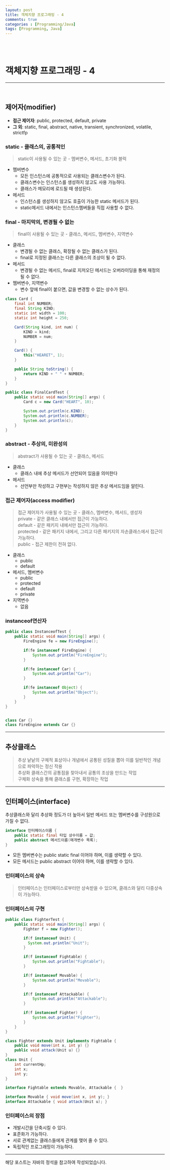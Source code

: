 ```yaml
---
layout: post
title: 객체지향 프로그래밍 - 4
comments: true
categories : [Programming/Java]
tags: [Programming, Java]
---
```


<br><br>

# 객체지향 프로그래밍 - 4
---

<br>

## 제어자(modifier)

- **접근 제어자**: public, protected, default, private
- **그 외**: static, final, abstract, native, transient, synchronized, volatile, strictfp

### static - 클래스의, 공통적인

> static이 사용될 수 있는 곳 - 멤버변수, 메서드, 초기화 블럭

- 멤버변수
    - 모든 인스턴스에 공통적으로 사용되는 클래스변수가 된다.
    - 클래스변수는 인스턴스를 생성하지 않고도 사용 가능하다.
    - 클래스가 메모리에 로드될 때 생성된다.
- 메서드
    - 인스턴스를 생성하지 않고도 호출이 가능한 static 메서드가 된다.
    - static메서드 내에서는 인스턴스멤버들을 직접 사용할 수 없다.

### final - 마지막의, 변경될 수 없는

> final이 사용될 수 있는 곳 - 클래스, 메서드, 멤버변수, 지역변수

- 클래스
    - 변경될 수 없는 클래스, 확장될 수 없는 클래스가 된다.
    - final로 지정된 클래스는 다른 클래스의 조상이 될 수 없다.
- 메서드
    - 변경될 수 없는 메서드, final로 지저오딘 메서드는 오버라이딩을 통해 재정의 될 수 없다.
- 멤버변수, 지역변수
    - 변수 앞에 final이 붙으면, 값을 변경할 수 없는 상수가 된다.

```java
class Card {
    final int NUMBER;
    final String KIND;
    static int width = 100;
    static int height = 250;

    Card(String kind, int num) {
        KIND = kind;
        NUMBER = num;
    }

    Card() {
        this("HEARET", 1);
    }

    public String toString() {
        return KIND + " " + NUMBER;
    }
}

public class FinalCardTest {
    public static void main(String[] args) {
        Card c = new Card("HEART", 10);

        System.out.println(c.KIND);
        System.out.println(c.NUMBER);
        System.out.println(c);
    }
}
```

### abstract - 추상의, 미완성의

> abstract가 사용될 수 있는 곳 - 클래스, 메서드

- 클래스
    - 클래스 내에 추상 메서드가 선언되어 있음을 의미한다
- 메서드
    - 선언부만 작성하고 구현부는 작성하지 않은 추상 메서드임을 알린다.

### 접근 제어자(access modifier)

> 접근 제어자가 사용될 수 있는 곳 - 클래스, 멤버변수, 메서드, 생성자 <br>
> private - 같은 클래스 내에서만 접근이 가능하다. <br>
> default - 같은 패키지 내에서만 접근이 가능하다. <br>
> protected - 같은 패키지 내에서, 그리고 다른 패키지의 자손클래스에서 접근이 가능하다. <br>
> public - 접근 제한이 전혀 없다.

- 클래스
    - public
    - default
- 메서드, 멤버변수
    - public
    - protected
    - default
    - private
- 지역변수
    - 없음


### instanceof연산자

```java
public class InstanceofTest {
    public static void main(String[] args) {
        FireEngine fe = new FireEngine();

        if(fe instanceof FireEngine) {
            System.out.println("FireEngine");
        }

        if(fe instanceof Car) {
            System.out.println("Car");
        }

        if(fe instanceof Object) {
            System.out.println("Object");
        }
    }
}


class Car {}
class FireEngine extends Car {}
```

---

## 추상클래스

> 추상 낱낱의 구체적 표상이나 개념에서 공통된 성질을 뽑아 이를 일반적인 개념으로 파악하는 정신 작용 <br>
> 추상화 클래스간의 공통점을 찾아내서 공통의 조상을 만드는 작업 <br>
> 구체화 상속을 통해 클래스를 구현, 확장하는 작업

---

## 인터페이스(interface)

추상클래스와 달리 추상화 정도가 더 높아서 일반 메서드 또는 멤버변수를 구성원으로 가질 수 없다. <br>

```java
interface 인터페이스이름 {
    public static final 타입 상수이름 = 값;
    public abstract 메서드이름(매개변수 목록);
}
```

- 모든 멤버변수는 public static final 이어야 하며, 이를 생략할 수 있다.
- 모든 메서드는 public abstract 이어야 하며, 이를 생략할 수 있다.

### 인터페이스의 상속

> 인터페이스는 인터페이스로부터만 상속받을 수 있으며, 클래스와 달리 다중상속이 가능하다.

### 인터페이스의 구현

```java
public class FighterTest {
    public static void main(String[] args) {
        Fighter f = new Fighter();

        if(f instanceof Unit) {
          System.out.println("Unit");
        }

        if(f instanceof Fightable) {
            System.out.println("Fightable");
        }

        if(f instanceof Movable) {
            System.out.println("Movable");
        }

        if(f instanceof Attackable) {
            System.out.println("Attackable");
        }

        if(f instanceof Fighter) {
            System.out.println("Fighter");
        }
    }
}

class Fighter extends Unit implements Fightable {
    public void move(int x, int y) {}
    public void attack(Unit u) {}
}
class Unit {
    int currentHp;
    int x;
    int y;
}

interface Fightable extends Movable, Attackable {  }

interface Movable { void move(int x, int y); }
interface Attackable { void attack(Unit u); }
```

### 인터페이스의 장점

- 개발시간을 단축시킬 수 있다.
- 표준화가 가능하다.
- 서로 관계없는 클래스들에게 관계를 맺어 줄 수 있다.
- 독립적인 프로그래밍이 가능하다.

---

해당 포스트는 자바의 정석을 참고하여 작성되었습니다.